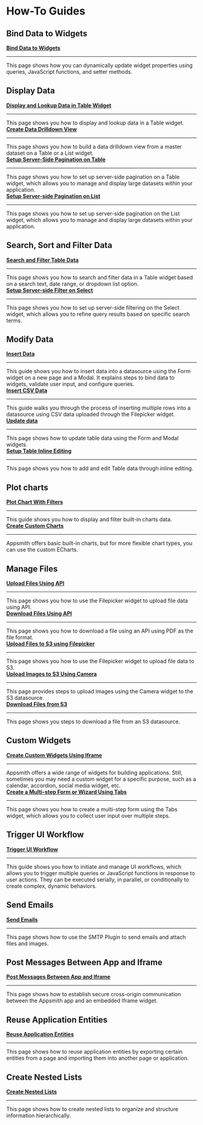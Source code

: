 # How-To Guides

## Bind Data to Widgets

<div className="containerGridSampleApp">
<div className="containerColumnSampleApp columnGrid column-one">
        <div className="containerCol">
            <a href="/core-concepts/building-ui/dynamic-ui"><strong>Bind Data to Widgets</strong></a>
        </div> <hr/>
        <div className="containerDescription">This page shows how you can dynamically update widget properties using queries, JavaScript functions, and setter methods.</div>
        <div className="containerTutorialLink"></div>
    </div>
<div className="columnGrid column-two"></div>
</div>


## Display Data


<div className="containerGridSampleApp">
    <div className="containerColumnSampleApp columnGrid column-one">
        <div className="containerCol">
            <a href="/build-apps/how-to-guides/display-search-and-filter-table-data"><strong>Display and Lookup Data in Table Widget</strong></a>
        </div> <hr/>
        <div className="containerDescription">This page shows you how to display and lookup data in a Table widget.</div>
    </div>
    <div className="containerColumnSampleApp columnGrid column-two">
        <div className="containerCol">
           <a href="/build-apps/how-to-guides/create-drill-down-view"><strong>Create Data Drilldown View</strong></a>
        </div><hr/>
        <div className="containerDescription">This page shows you how to build a data drilldown view from a master dataset on a Table or a List widget.
        </div>
    </div>
</div>
<div className="containerGridSampleApp">
    <div className="containerColumnSampleApp columnGrid column-one">
        <div className="containerCol">
            <a href="/build-apps/how-to-guides/Server-side-pagination-in-table"><strong>Setup Server-Side Pagination on Table</strong></a>
        </div> <hr/>
        <div className="containerDescription">This page shows you how to set up server-side pagination on a Table widget, which allows you to manage and display large datasets within your application.</div>
    </div>
    <div className="containerColumnSampleApp columnGrid column-two">
        <div className="containerCol">
           <a href="/build-apps/how-to-guides/Setup-Server-side-Pagination-on-List"><strong>Setup Server-side Pagination on List</strong></a>
        </div><hr/>
        <div className="containerDescription">This page shows you how to set up server-side pagination on the List widget, which allows you to manage and display large datasets within your application.
        </div>
    </div>
</div>



## Search, Sort and Filter Data

<div className="containerGridSampleApp">
    <div className="containerColumnSampleApp columnGrid column-one">
        <div className="containerCol">
            <a href="/build-apps/how-to-guides/search-and-filter-table-data"><strong>Search and Filter Table Data</strong></a>
        </div> <hr/>
        <div className="containerDescription">This page shows you how to search and filter data in a Table widget based on a search text, date range, or dropdown list option.</div>
    </div>
    <div className="containerColumnSampleApp columnGrid column-two">
        <div className="containerCol">
           <a href="/build-apps/how-to-guides/Setup-Server-side-Filtering-on-Select"><strong>Setup Server-side Filter on Select</strong></a>
        </div><hr/>
        <div className="containerDescription">This page shows you how to set up server-side filtering on the Select widget, which allows you to refine query results based on specific search terms.
        </div>
    </div>
</div>


## Modify Data

<div className="containerGridSampleApp">
    <div className="containerColumnSampleApp columnGrid column-one">
        <div className="containerCol">
            <a href="/build-apps/how-to-guides/insert-data"><strong>Insert Data</strong></a>
        </div> <hr/>
        <div className="containerDescription">This guide shows you how to insert data into a datasource using the Form widget on a new page and a Modal. It explains steps to bind data to widgets, validate user input, and configure queries.</div>
    </div>
    <div className="containerColumnSampleApp columnGrid column-two">
        <div className="containerCol">
           <a href="/build-apps/how-to-guides/Upload-CSV-Data-to-Table"><strong>Insert CSV Data</strong></a>
        </div><hr/>
        <div className="containerDescription">This guide walks you through the process of inserting multiple rows into a datasource using CSV data uploaded through the Filepicker widget.
        </div>
    </div>
</div>

<div className="containerGridSampleApp">
    <div className="containerColumnSampleApp columnGrid column-one">
        <div className="containerCol">
            <a href="/build-apps/how-to-guides/submit-form-data"><strong>Update data</strong></a>
        </div> <hr/>
        <div className="containerDescription">This page shows how to update table data using the Form and Modal widgets.</div>
    </div>
    <div className="containerColumnSampleApp columnGrid column-two">
        <div className="containerCol">
           <a href="/reference/widgets/table/inline-editing"><strong>Setup Table Inline Editing</strong></a>
        </div><hr/>
        <div className="containerDescription">This page shows you how to add and edit Table data through inline editing.
        </div>
    </div>
</div>

## Plot charts

<div className="containerGridSampleApp">
    <div className="containerColumnSampleApp columnGrid column-one">
        <div className="containerCol">
            <a href="/build-apps/how-to-guides/Display-and-filter-chart-data"><strong>Plot Chart With Filters</strong></a>
        </div> <hr/>
        <div className="containerDescription">This guide shows you how to display and filter built-in charts data.</div>
    </div>
    <div className="containerColumnSampleApp columnGrid column-two">
        <div className="containerCol">
           <a href="/build-apps/how-to-guides/create-custom-charts"><strong>Create Custom Charts</strong></a>
        </div><hr/>
        <div className="containerDescription">Appsmith offers basic built-in charts, but for more flexible chart types, you can use the custom ECharts.
        </div>
    </div>
</div>


## Manage Files

<div className="containerGridSampleApp">
    <div className="containerColumnSampleApp columnGrid column-one">
        <div className="containerCol">
            <a href="/build-apps/how-to-guides/Send-Filepicker-Data-with-API-Requests"><strong>Upload Files Using API</strong></a>
        </div> <hr/>
        <div className="containerDescription">This page shows you how to use the Filepicker widget to upload file data using API.</div>
    </div>
    <div className="containerColumnSampleApp columnGrid column-two">
        <div className="containerCol">
           <a href="/connect-data/how-to-guides/how-to-download-files-using-api"><strong>Download Files Using API</strong></a>
        </div><hr/>
        <div className="containerDescription">This page shows you how to download a file using an API using PDF as the file format.
        </div>
    </div>
</div>

<div className="containerGridSampleApp">
    <div className="containerColumnSampleApp columnGrid column-one">
        <div className="containerCol">
            <a href="/connect-data/how-to-guides/how-to-upload-to-s3"><strong>Upload Files to S3 using Filepicker</strong></a>
        </div> <hr/>
        <div className="containerDescription">This page shows you how to use the Filepicker widget to upload file data to S3.</div>
    </div>
    <div className="containerColumnSampleApp columnGrid column-two">
        <div className="containerCol">
           <a href="/connect-data/how-to-guides/how-to-use-the-camera-image-widget-to-upload-download-images"><strong>Upload Images to S3 Using Camera</strong></a>
        </div><hr/>
        <div className="containerDescription">This page provides steps to upload images using the Camera widget to the S3 datasource.
        </div>
    </div>
</div>

<div className="containerGridSampleApp">
<div className="containerColumnSampleApp columnGrid column-one">
        <div className="containerCol">
            <a href="/connect-data/how-to-guides/download-files-from-s3"><strong>Download Files from S3</strong></a>
        </div> <hr/>
        <div className="containerDescription">This page shows you steps to download a file from an S3 datasource.</div>
        <div className="containerTutorialLink"></div>
    </div>
<div className="columnGrid column-two"></div>
</div>

## Custom Widgets

<div className="containerGridSampleApp">
    <div className="containerColumnSampleApp columnGrid column-one">
        <div className="containerCol">
            <a href="/build-apps/how-to-guides/Create-Custom-Widgets-Using-Iframe"><strong>Create Custom Widgets Using Iframe</strong></a>
        </div> <hr/>
        <div className="containerDescription">Appsmith offers a wide range of widgets for building applications. Still, sometimes you may need a custom widget for a specific purpose, such as a calendar, accordion, social media widget, etc.</div>
    </div>
    <div className="containerColumnSampleApp columnGrid column-two">
        <div className="containerCol">
           <a href="/build-apps/how-to-guides/Multi-step-Form-or-Wizard-Using-Tabs"><strong>Create a Multi-step Form or Wizard Using Tabs</strong></a>
        </div><hr/>
        <div className="containerDescription">This page shows you how to create a multi-step form using the Tabs widget, which allows you to collect user input over multiple steps.
        </div>
    </div>
</div>

## Trigger UI Workflow

<div className="containerGridSampleApp">
<div className="containerColumnSampleApp columnGrid column-one">
        <div className="containerCol">
            <a href="/core-concepts/writing-code/workflows"><strong>Trigger UI Workflow</strong></a>
        </div> <hr/>
        <div className="containerDescription">This guide shows you how to initiate and manage UI workflows, which allows you to trigger multiple queries or JavaScript functions in response to user actions. They can be executed serially, in parallel, or conditionally to create complex, dynamic behaviors.</div>
        <div className="containerTutorialLink"></div>
    </div>
<div className="columnGrid column-two"></div>
</div>

## Send Emails

<div className="containerGridSampleApp">
<div className="containerColumnSampleApp columnGrid column-one">
        <div className="containerCol">
            <a href="/connect-data/how-to-guides/send-emails-using-the-SMTP-plugin"><strong>Send Emails</strong></a>
        </div> <hr/>
        <div className="containerDescription">This page shows how to use the SMTP Plugin to send emails and attach files and images.</div>
        <div className="containerTutorialLink"></div>
    </div>
<div className="columnGrid column-two"></div>
</div>

## Post Messages Between App and Iframe

<div className="containerGridSampleApp">
<div className="containerColumnSampleApp columnGrid column-one">
        <div className="containerCol">
            <a href="/build-apps/how-to-guides/Communicate-Between-an-App-and-Iframe"><strong>Post Messages Between App and Iframe</strong></a>
        </div> <hr/>
        <div className="containerDescription">This page shows how to establish secure cross-origin communication between the Appsmith app and an embedded Iframe widget.</div>
        <div className="containerTutorialLink"></div>
    </div>
<div className="columnGrid column-two"></div>
</div>


## Reuse Application Entities

<div className="containerGridSampleApp">
<div className="containerColumnSampleApp columnGrid column-one">
        <div className="containerCol">
            <a href="/build-apps/how-to-guides/import-export-app-entities"><strong>Reuse Application Entities</strong></a>
        </div> <hr/>
        <div className="containerDescription">This page shows how to reuse application entities by exporting certain entities from a page and importing them into another page or application.</div>
        <div className="containerTutorialLink"></div>
    </div>
<div className="columnGrid column-two"></div>
</div>


## Create Nested Lists

<div className="containerGridSampleApp">
<div className="containerColumnSampleApp columnGrid column-one">
        <div className="containerCol">
            <a href="/build-apps/how-to-guides/import-export-app-entities"><strong>Create Nested Lists</strong></a>
        </div> <hr/>
        <div className="containerDescription">This page shows how to create nested lists to organize and structure information hierarchically.</div>
        <div className="containerTutorialLink"></div>
    </div>
<div className="columnGrid column-two"></div>
</div>